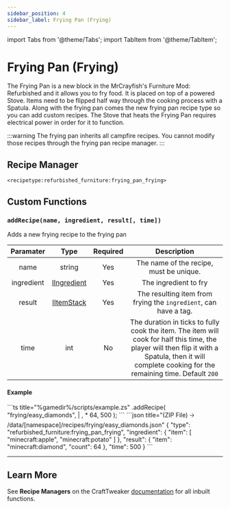 ```yaml
---
sidebar_position: 4
sidebar_label: Frying Pan (Frying)
---
```


import Tabs from '@theme/Tabs';
import TabItem from '@theme/TabItem';

# Frying Pan (Frying)

The Frying Pan is a new block in the MrCrayfish's Furniture Mod: Refurbished and it allows you to fry food. It is placed on top of a powered Stove. Items need to be flipped half way through the cooking process with a Spatula. Along with the frying pan comes the new frying pan recipe type so you can add custom recipes. The Stove that heats the Frying Pan requires electrical power in order for it to function.

:::warning
The frying pan inherits all campfire recipes. You cannot modify those recipes through the frying pan recipe manager.
:::

## Recipe Manager
`<recipetype:refurbished_furniture:frying_pan_frying>`

## Custom Functions

### `addRecipe(name, ingredient, result[, time])`

Adds a new frying recipe to the frying pan

| Paramater  |                                          Type                                           | Required |                                                                                              Description                                                                                              |
| :--------: | :-------------------------------------------------------------------------------------: | :------: | :---------------------------------------------------------------------------------------------------------------------------------------------------------------------------------------------------: |
|    name    |                                         string                                          |   Yes    |                                                                                The name of the recipe, must be unique.                                                                                |
| ingredient | [IIngredient](https://docs.blamejared.com/1.20.4/en/vanilla/api/ingredient/IIngredient) |   Yes    |                                                                                         The ingredient to fry                                                                                         |
|   result   |     [IItemStack](https://docs.blamejared.com/1.20.4/en/vanilla/api/item/IItemStack)     |   Yes    |                                                                   The resulting item from frying the `ingredient`, can have a tag.                                                                    |
|    time    |                                           int                                           |    No    | The duration in ticks to fully cook the item. The item will cook for half this time, the player will then flip it with a Spatula, then it will complete cooking for the remaining time. Default `200` |

#### Example
<Tabs>
  <TabItem value="zenscript" label="ZenScript" default>
    ```ts title="%gamedir%/scripts/example.zs"
    <recipetype:refurbished_furniture:frying_pan_frying>.addRecipe(
        "frying/easy_diamonds",
        <item:minecraft:apple> | <item:minecraft:potato>, 
        <item:minecraft:diamond> * 64,
        500
    );
    ```
  </TabItem>
  <TabItem value="json" label="Datapack Equivelant">
    ```json title="(ZIP File) 🡢 /data/[namespace]/recipes/frying/easy_diamonds.json"
    {
        "type": "refurbished_furniture:frying_pan_frying",
        "ingredient": {
            "item": [
                "minecraft:apple",
                "minecraft:potato"
            ]
        },
        "result": {
            "item": "minecraft:diamond",
            "count": 64
        },
        "time": 500
    } 
    ```
  </TabItem>
</Tabs>

---

## Learn More

See **Recipe Managers** on the CraftTweaker [documentation](https://docs.blamejared.com/1.20.4/en/tutorial/Recipes/RecipeManagers) for all inbuilt functions.